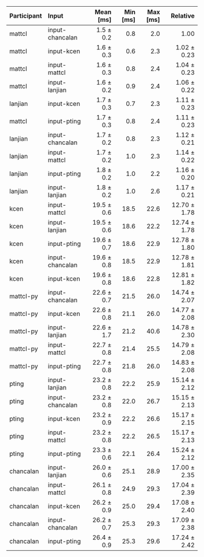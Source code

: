 | Participant | Input | Mean [ms] | Min [ms] | Max [ms] | Relative |
|:---|:---|---:|---:|---:|---:|
| mattcl | input-chancalan | 1.5 ± 0.2 | 0.8 | 2.0 | 1.00 |
| mattcl | input-kcen | 1.6 ± 0.3 | 0.6 | 2.3 | 1.02 ± 0.23 |
| mattcl | input-mattcl | 1.6 ± 0.3 | 0.8 | 2.4 | 1.04 ± 0.23 |
| mattcl | input-lanjian | 1.6 ± 0.2 | 0.9 | 2.4 | 1.06 ± 0.22 |
| lanjian | input-kcen | 1.7 ± 0.3 | 0.7 | 2.3 | 1.11 ± 0.23 |
| mattcl | input-pting | 1.7 ± 0.3 | 0.8 | 2.4 | 1.11 ± 0.23 |
| lanjian | input-chancalan | 1.7 ± 0.2 | 0.8 | 2.3 | 1.12 ± 0.21 |
| lanjian | input-mattcl | 1.7 ± 0.2 | 1.0 | 2.3 | 1.14 ± 0.22 |
| lanjian | input-pting | 1.8 ± 0.2 | 1.0 | 2.2 | 1.16 ± 0.20 |
| lanjian | input-lanjian | 1.8 ± 0.2 | 1.0 | 2.6 | 1.17 ± 0.21 |
| kcen | input-mattcl | 19.5 ± 0.6 | 18.5 | 22.6 | 12.70 ± 1.78 |
| kcen | input-lanjian | 19.5 ± 0.6 | 18.6 | 22.2 | 12.74 ± 1.78 |
| kcen | input-pting | 19.6 ± 0.7 | 18.6 | 22.9 | 12.78 ± 1.80 |
| kcen | input-chancalan | 19.6 ± 0.8 | 18.5 | 22.9 | 12.78 ± 1.81 |
| kcen | input-kcen | 19.6 ± 0.8 | 18.6 | 22.8 | 12.81 ± 1.82 |
| mattcl-py | input-chancalan | 22.6 ± 0.7 | 21.5 | 26.0 | 14.74 ± 2.07 |
| mattcl-py | input-kcen | 22.6 ± 0.8 | 21.1 | 26.0 | 14.77 ± 2.08 |
| mattcl-py | input-lanjian | 22.6 ± 1.7 | 21.2 | 40.6 | 14.78 ± 2.30 |
| mattcl-py | input-mattcl | 22.7 ± 0.8 | 21.4 | 25.5 | 14.79 ± 2.08 |
| mattcl-py | input-pting | 22.7 ± 0.8 | 21.8 | 26.0 | 14.83 ± 2.08 |
| pting | input-lanjian | 23.2 ± 0.8 | 22.2 | 25.9 | 15.14 ± 2.12 |
| pting | input-chancalan | 23.2 ± 0.8 | 22.0 | 26.7 | 15.15 ± 2.13 |
| pting | input-kcen | 23.2 ± 0.9 | 22.2 | 26.6 | 15.17 ± 2.15 |
| pting | input-mattcl | 23.2 ± 0.8 | 22.2 | 26.5 | 15.17 ± 2.13 |
| pting | input-pting | 23.3 ± 0.6 | 22.1 | 26.4 | 15.24 ± 2.12 |
| chancalan | input-lanjian | 26.0 ± 0.6 | 25.1 | 28.9 | 17.00 ± 2.35 |
| chancalan | input-mattcl | 26.1 ± 0.8 | 24.9 | 29.3 | 17.04 ± 2.39 |
| chancalan | input-kcen | 26.2 ± 0.9 | 25.0 | 29.4 | 17.08 ± 2.40 |
| chancalan | input-chancalan | 26.2 ± 0.7 | 25.3 | 29.3 | 17.09 ± 2.38 |
| chancalan | input-pting | 26.4 ± 0.9 | 25.3 | 29.6 | 17.24 ± 2.42 |
